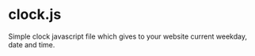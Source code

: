 # clock.js
Simple clock javascript file which gives to your website current weekday, date and time.
